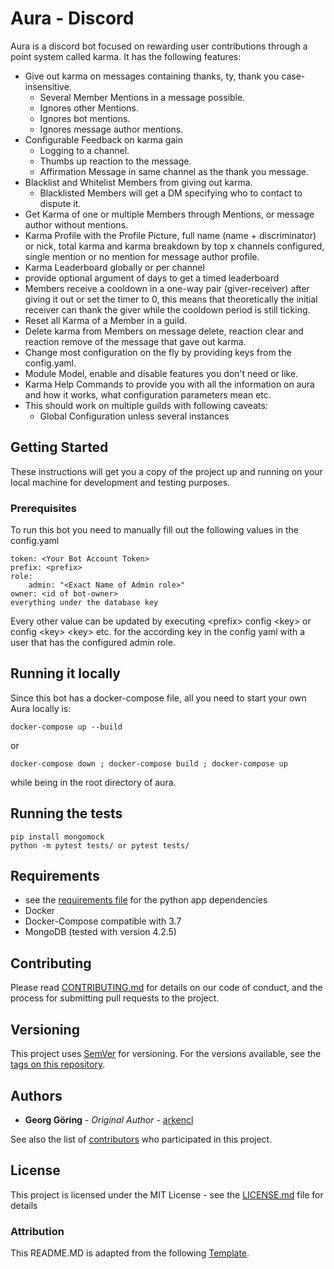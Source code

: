 #  Aura - Discord

Aura is a discord bot focused on rewarding user contributions through
a point system called karma. It has the following features:

* Give out karma on messages containing thanks, ty, thank you case-insensitive.
    * Several Member Mentions in a message possible.
    * Ignores other Mentions.
    * Ignores bot mentions.
    * Ignores message author mentions.
* Configurable Feedback on karma gain
    - Logging to a channel.
    - Thumbs up reaction to the message.
    - Affirmation Message in same channel as the thank you message.
* Blacklist and Whitelist Members from giving out karma.
    * Blacklisted Members will get a DM specifying who to contact to dispute it.
* Get Karma of one or multiple Members through Mentions, or message author without mentions.
* Karma Profile with the Profile Picture, full name (name + discriminator) or nick,
total karma and karma breakdown by top x channels configured, single mention or no mention for message author profile.
* Karma Leaderboard globally or per channel
 * provide optional argument of days to get a timed leaderboard
* Members receive a cooldown in a one-way pair (giver-receiver) after giving it out or set the timer to 0,
this means that theoretically the initial receiver can thank the giver while the cooldown period is still ticking.
* Reset all Karma of a Member in a guild.
* Delete karma from Members on message delete, reaction clear and reaction remove of the message that gave out karma.
* Change most configuration on the fly by providing keys from the config.yaml.
* Module Model, enable and disable features you don't need or like.
* Karma Help Commands to provide you with all the information on aura and how it works,
what configuration parameters mean etc.
* This should work on multiple guilds with following caveats:
   * Global Configuration unless several instances

## Getting Started

These instructions will get you a copy of the project up and running on your local machine for development and testing purposes.

### Prerequisites

To run this bot you need to manually fill out the following values in the config.yaml

```
token: <Your Bot Account Token>
prefix: <prefix>
role:
    admin: "<Exact Name of Admin role>"
owner: <id of bot-owner>
everything under the database key
```

Every other value can be updated by executing \<prefix>
config \<key> or config \<key> \<key> etc. for the
according key in the config yaml with a user that has the configured admin role.

## Running it locally
Since this bot has a docker-compose file, all you need to start your own Aura locally is:
```
docker-compose up --build
```
or
```
docker-compose down ; docker-compose build ; docker-compose up
```
while being in the root directory of aura.

## Running the tests

```
pip install mongomock
python -m pytest tests/ or pytest tests/
```

## Requirements

* see the [requirements file](requirements.txt) for the python app dependencies
* Docker
* Docker-Compose compatible with 3.7
* MongoDB (tested with version 4.2.5)


## Contributing

Please read [CONTRIBUTING.md](https://gist.github.com/PurpleBooth/b24679402957c63ec426) for details on our code of conduct, and the process for submitting pull requests to the project.

## Versioning

This project uses [SemVer](http://semver.org/) for versioning. For the versions available, see the [tags on this repository](https://github.com/arkencl/aura/tags/). 

## Authors

* **Georg Göring** - *Original Author* - [arkencl](https://github.com/arkencl)

See also the list of [contributors](https://github.com/arkencl/aura/graphs/contributors) who participated in this project.

## License

This project is licensed under the MIT License - see the [LICENSE.md](LICENSE.md) file for details

### Attribution

This README.MD is adapted from the following [Template][template].

[template]: https://gist.github.com/PurpleBooth/109311bb0361f32d87a2
